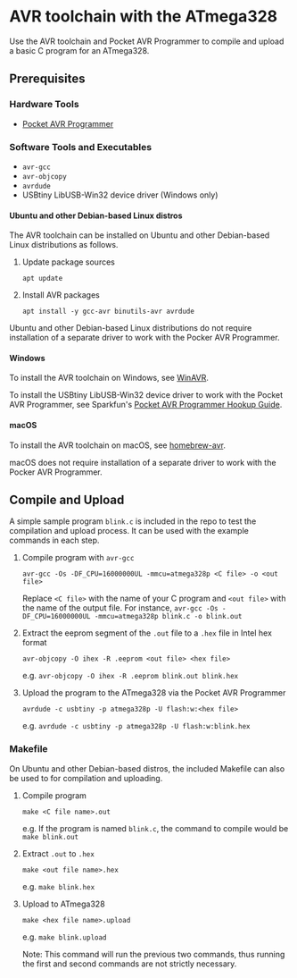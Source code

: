 # AVR toolchain with the ATmega328

Use the AVR toolchain and Pocket AVR Programmer to compile and upload a basic C program for an ATmega328.

## Prerequisites

### Hardware Tools

- [Pocket AVR Programmer](https://www.sparkfun.com/products/9825)

### Software Tools and Executables

- `avr-gcc`
- `avr-objcopy`
- `avrdude`
- USBtiny LibUSB-Win32 device driver (Windows only)

#### Ubuntu and other Debian-based Linux distros

The AVR toolchain can be installed on Ubuntu and other Debian-based Linux distributions as follows.

1. Update package sources

   `apt update`

2. Install AVR packages

   `apt install -y gcc-avr binutils-avr avrdude`

Ubuntu and other Debian-based Linux distributions do not require installation of a separate driver to work with the Pocker AVR Programmer.

#### Windows

To install the AVR toolchain on Windows, see [WinAVR](https://winavr.sourceforge.net/).

To install the USBtiny LibUSB-Win32 device driver to work with the Pocket AVR Programmer, see Sparkfun's [Pocket AVR Programmer Hookup Guide](https://learn.sparkfun.com/tutorials/pocket-avr-programmer-hookup-guide).

#### macOS

To install the AVR toolchain on macOS, see [homebrew-avr](https://github.com/osx-cross/homebrew-avr).

macOS does not require installation of a separate driver to work with the Pocker AVR Programmer.

## Compile and Upload

A simple sample program `blink.c` is included in the repo to test the compilation and upload process. It can be used with the example commands in each step.

1. Compile program with `avr-gcc`

   `avr-gcc -Os -DF_CPU=16000000UL -mmcu=atmega328p <C file> -o <out file>`

   Replace `<C file>` with the name of your C program and `<out file>` with the name of the output file. For instance, `avr-gcc -Os -DF_CPU=16000000UL -mmcu=atmega328p blink.c -o blink.out`

2. Extract the eeprom segment of the `.out` file to a `.hex` file in Intel hex format

   `avr-objcopy -O ihex -R .eeprom <out file> <hex file>`

   e.g. `avr-objcopy -O ihex -R .eeprom blink.out blink.hex`

3. Upload the program to the ATmega328 via the Pocket AVR Programmer

   `avrdude -c usbtiny -p atmega328p -U flash:w:<hex file>`

   e.g. `avrdude -c usbtiny -p atmega328p -U flash:w:blink.hex`

### Makefile

On Ubuntu and other Debian-based distros, the included Makefile can also be used to for compilation and uploading.

1. Compile program

   `make <C file name>.out`

   e.g. If the program is named `blink.c`, the command to compile would be `make blink.out`

2. Extract `.out` to `.hex`

   `make <out file name>.hex`

   e.g. `make blink.hex`

3. Upload to ATmega328

   `make <hex file name>.upload`

   e.g. `make blink.upload`

   Note: This command will run the previous two commands, thus running the first and second commands are not strictly necessary.
